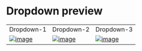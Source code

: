 # Dropdown preview

<table>
  <tr>
    <td width="33.3333%">Dropdown-1</td>
    <td width="33.3333%">Dropdown-2</td>
    <td width="33.3333%">Dropdown-3</td>
  </tr>

  <tr>
    <td width="33.3333%">
        <a href="https://github.com/Clueless-Community/seamless-ui/blob/main/Dropdown/src/dropdown-1.html">
            <img src="https://i.ibb.co/SsZRwzn/Screenshot-2315.png" alt="image" border="0">
        </a>
    </td>
    <td width="33.3333%">
        <a href="https://github.com/Clueless-Community/seamless-ui/blob/main/Dropdown/src/dropdown-2.html">
            <img src="https://i.ibb.co/CB0kKYr/Screenshot-2316.png" alt="image" border="0">
        </a>
    </td>
    <td width="33.3333%">
        <a href="https://github.com/Clueless-Community/seamless-ui/blob/main/Dropdown/src/dropdown-3.html">
            <img src="https://i.ibb.co/cCszcdt/Screenshot-2317.png" alt="image" border="0">
        </a>
    </td>
  </tr>
</table>
